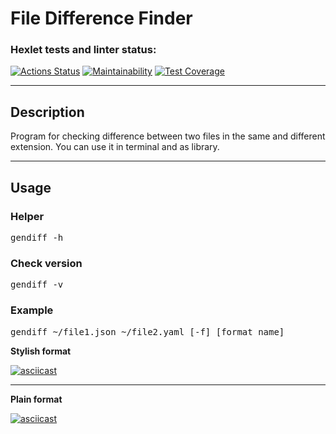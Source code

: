 # <h1>File Difference Finder</h1>

### Hexlet tests and linter status:
[![Actions Status](https://github.com/denbon05/backend-project-lvl2/workflows/hexlet-check/badge.svg)](https://github.com/denbon05/backend-project-lvl2/actions)
[![Maintainability](https://api.codeclimate.com/v1/badges/a5c40ba67538b7e12433/maintainability)](https://codeclimate.com/github/denbon05/backend-project-lvl2/maintainability)
[![Test Coverage](https://api.codeclimate.com/v1/badges/a5c40ba67538b7e12433/test_coverage)](https://codeclimate.com/github/denbon05/backend-project-lvl2/test_coverage)
<hr>

<h2>Description</h2>
<p>
	Program for checking difference between two files in the same and different extension.
	You can use it in terminal and as library.
</p>

<hr>

<h2>Usage</h2>

<p>
	<h3>Helper</h3>
	<pre>gendiff -h</pre>
</p>

<p>
	<h3>Check version</h3>
	<pre>gendiff -v</pre>
</p>

<p>
	<h3>Example</h3>
	<pre>gendiff ~/file1.json ~/file2.yaml [-f] [format name]</pre>
</p>

<b>Stylish format</b>

[![asciicast](https://asciinema.org/a/381801.svg)](https://asciinema.org/a/381801)
<hr>
<b>Plain format</b>

[![asciicast](https://asciinema.org/a/381993.svg)](https://asciinema.org/a/381993)
